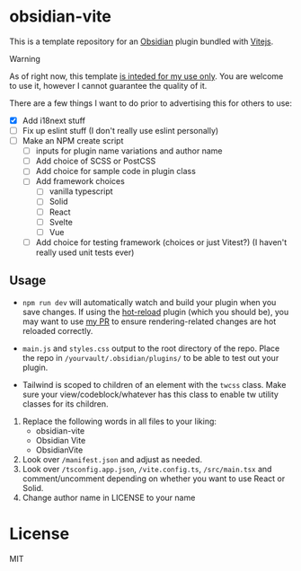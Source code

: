 # obsidian-vite

This is a template repository for an [Obsidian](obsidian.com) plugin bundled with [Vitejs](https://vitejs.dev).

> [!WARNING]
> As of right now, this template <u>is inteded for my use only</u>. You are welcome to use it, however I cannot guarantee the quality of it.
>
> There are a few things I want to do prior to advertising this for others to use:
>
> - [x] Add i18next stuff
> - [ ] Fix up eslint stuff (I don't really use eslint personally)
> - [ ] Make an NPM create script
>   - [ ] inputs for plugin name variations and author name
>   - [ ] Add choice of SCSS or PostCSS
>   - [ ] Add choice for sample code in plugin class
>   - [ ] Add framework choices
>     - [ ] vanilla typescript
>     - [ ] Solid
>     - [ ] React
>     - [ ] Svelte
>     - [ ] Vue
>   - [ ] Add choice for testing framework (choices or just Vitest?) (I haven't really used unit tests ever)

## Usage

- `npm run dev` will automatically watch and build your plugin when you save changes. If using the [hot-reload](https://github.com/pjeby/hot-reload?tab=ISC-1-ov-file#readme) plugin (which you should be), you may want to use [my PR](https://github.com/pjeby/hot-reload/pull/15) to ensure rendering-related changes are hot reloaded correctly.

- `main.js` and `styles.css` output to the root directory of the repo. Place the repo in `/yourvault/.obsidian/plugins/` to be able to test out your plugin.
- Tailwind is scoped to children of an element with the `twcss` class. Make sure your view/codeblock/whatever has this class to enable tw utility classes for its children.

1. Replace the following words in all files to your liking:
   - obsidian-vite
   - Obsidian Vite
   - ObsidianVite
2. Look over `/manifest.json` and adjust as needed.
3. Look over `/tsconfig.app.json`, `/vite.config.ts`, `/src/main.tsx` and comment/uncomment depending on whether you want to use React or Solid.
4. Change author name in LICENSE to your name

# License

MIT

